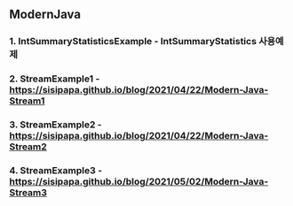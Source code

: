 ## ModernJava
### 1. IntSummaryStatisticsExample - IntSummaryStatistics 사용예제
### 2. StreamExample1 - https://sisipapa.github.io/blog/2021/04/22/Modern-Java-Stream1
### 3. StreamExample2 - https://sisipapa.github.io/blog/2021/04/22/Modern-Java-Stream2
### 4. StreamExample3 - https://sisipapa.github.io/blog/2021/05/02/Modern-Java-Stream3
